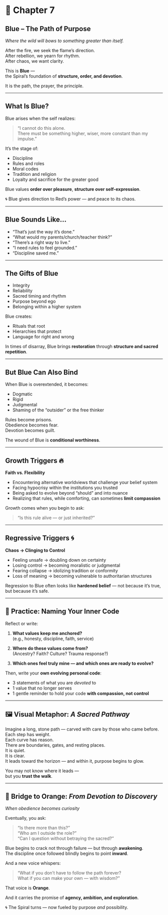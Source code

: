 # 🔷 Chapter 7  
## **Blue – The Path of Purpose**  
*Where the wild will bows to something greater than itself.*

After the fire, we seek the flame’s direction.  
After rebellion, we yearn for rhythm.  
After chaos, we want clarity.

This is **Blue** —  
the Spiral’s foundation of **structure, order, and devotion**.

It is the path, the prayer, the principle.

---

## What Is Blue?

Blue arises when the self realizes:  
> “I cannot do this alone.  
> There must be something higher, wiser, more constant than my impulse.”

It’s the stage of:
- Discipline  
- Rules and roles  
- Moral codes  
- Tradition and religion  
- Loyalty and sacrifice for the greater good

Blue values **order over pleasure**, **structure over self-expression**.

🌀 Blue gives direction to Red’s power — and peace to its chaos.

---

## Blue Sounds Like…

- “That’s just the way it’s done.”  
- “What would my parents/church/teacher think?”  
- “There’s a right way to live.”  
- “I need rules to feel grounded.”  
- “Discipline saved me.”

---

## The Gifts of Blue

- Integrity  
- Reliability  
- Sacred timing and rhythm  
- Purpose beyond ego  
- Belonging within a higher system

Blue creates:
- Rituals that root  
- Hierarchies that protect  
- Language for right and wrong

In times of disarray, Blue brings **restoration** through **structure and sacred repetition**.

---

## But Blue Can Also Bind

When Blue is overextended, it becomes:
- Dogmatic  
- Rigid  
- Judgmental  
- Shaming of the “outsider” or the free thinker

Rules become prisons.  
Obedience becomes fear.  
Devotion becomes guilt.

The wound of Blue is **conditional worthiness**.

---

## Growth Triggers 🔥  
**Faith vs. Flexibility**

- Encountering alternative worldviews that challenge your belief system  
- Facing hypocrisy within the institutions you trusted  
- Being asked to evolve beyond “should” and into nuance  
- Realizing that rules, while comforting, can sometimes **limit compassion**

Growth comes when you begin to ask:  
> “Is this rule alive — or just inherited?”

---

## Regressive Triggers 🌀  
**Chaos → Clinging to Control**

- Feeling unsafe → doubling down on certainty  
- Losing control → becoming moralistic or judgmental  
- Fearing collapse → idolizing tradition or conformity  
- Loss of meaning → becoming vulnerable to authoritarian structures

Regression to Blue often looks like **hardened belief** — not because it’s true, but because it’s safe.

---

## 🧭 Practice: Naming Your Inner Code

Reflect or write:

1. **What values keep me anchored?**  
   (e.g., honesty, discipline, faith, service)

2. **Where do these values come from?**  
   (Ancestry? Faith? Culture? Trauma response?)

3. **Which ones feel truly mine — and which ones are ready to evolve?**

Then, write your **own evolving personal code**:  
- 3 statements of what you are *devoted* to  
- 1 value that no longer serves  
- 1 gentle reminder to hold your code **with compassion, not control**

---

## 🖼️ Visual Metaphor: *A Sacred Pathway*

Imagine a long, stone path — carved with care by those who came before.  
Each step has weight.  
Each curve has reason.  
There are boundaries, gates, and resting places.  
It is quiet.  
It is clear.  
It leads toward the horizon — and within it, purpose begins to glow.

You may not know where it leads —  
but you **trust the walk**.

---

## 🌉 Bridge to Orange: *From Devotion to Discovery*  
*When obedience becomes curiosity*

Eventually, you ask:
> “Is there more than this?”  
> “Who am I outside the role?”  
> “Can I question without betraying the sacred?”

Blue begins to crack not through failure — but through **awakening**.  
The discipline once followed blindly begins to point **inward**.

And a new voice whispers:

> “What if you don’t have to follow the path forever?  
> What if you can make your own — with wisdom?”

That voice is **Orange**.

And it carries the promise of **agency, ambition, and exploration**.

🌀 The Spiral turns — now fueled by purpose *and* possibility.

